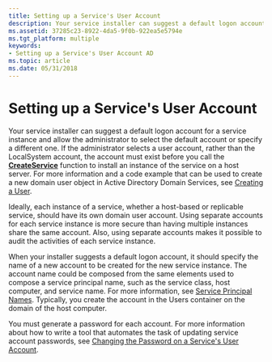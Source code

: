 ```yaml
---
title: Setting up a Service's User Account
description: Your service installer can suggest a default logon account for a service instance and allow the administrator to select the default account or specify a different one.
ms.assetid: 37285c23-8922-4da5-9f0b-922ea5e5794e
ms.tgt_platform: multiple
keywords:
- Setting up a Service's User Account AD
ms.topic: article
ms.date: 05/31/2018
---
```


# Setting up a Service's User Account

Your service installer can suggest a default logon account for a service instance and allow the administrator to select the default account or specify a different one. If the administrator selects a user account, rather than the LocalSystem account, the account must exist before you call the [**CreateService**](https://docs.microsoft.com/windows/desktop/api/winsvc/nf-winsvc-createservicea) function to install an instance of the service on a host server. For more information and a code example that can be used to create a new domain user object in Active Directory Domain Services, see [Creating a User](creating-a-user.md).

Ideally, each instance of a service, whether a host-based or replicable service, should have its own domain user account. Using separate accounts for each service instance is more secure than having multiple instances share the same account. Also, using separate accounts makes it possible to audit the activities of each service instance.

When your installer suggests a default logon account, it should specify the name of a new account to be created for the new service instance. The account name could be composed from the same elements used to compose a service principal name, such as the service class, host computer, and service name. For more information, see [Service Principal Names](service-principal-names.md). Typically, you create the account in the Users container on the domain of the host computer.

You must generate a password for each account. For more information about how to write a tool that automates the task of updating service account passwords, see [Changing the Password on a Service's User Account](changing-the-password-on-a-serviceampaposs-user-account.md).

 

 




